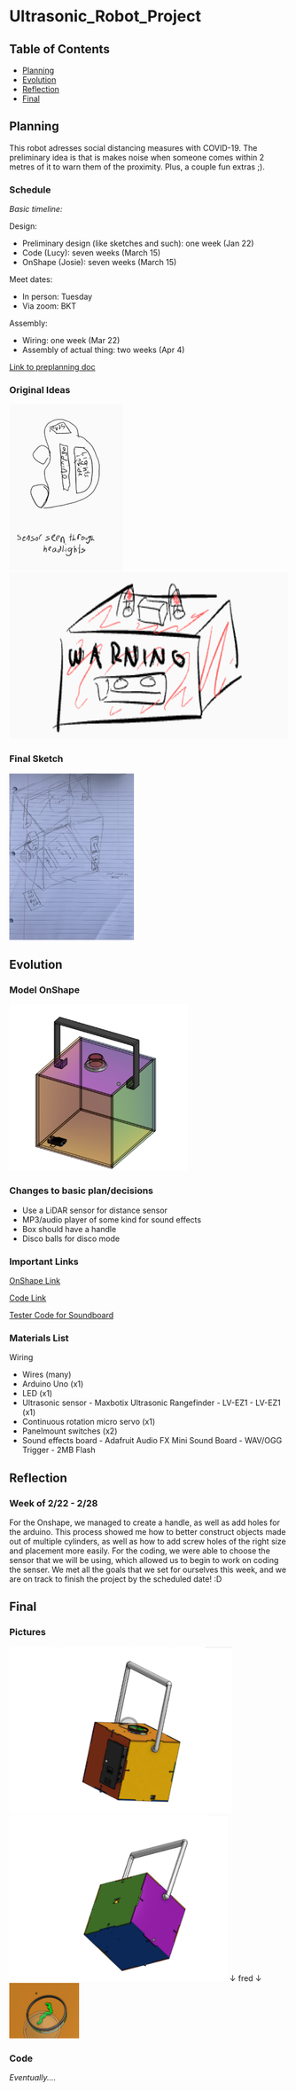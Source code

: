 # Ultrasonic_Robot_Project

## Table of Contents
* [Planning](#Planning)
* [Evolution](#Evolution)
* [Reflection](#Reflection)
* [Final](#Final)


## Planning

This robot adresses social distancing measures with COVID-19. The preliminary idea is that is makes noise when someone comes within 2 metres of it to warn them of the proximity. Plus, a couple fun extras ;). 

### Schedule
*Basic timeline:*

Design:
* Preliminary design (like sketches and such): one week (Jan 22)
* Code (Lucy): seven weeks (March 15)
* OnShape (Josie): seven weeks (March 15)

Meet dates:
* In person: Tuesday
* Via zoom: BKT

Assembly: 
* Wiring: one week (Mar 22)
* Assembly of actual thing: two weeks (Apr 4)

[Link to preplanning doc](https://docs.google.com/document/d/1EUVMNag3KWIHk-9UFC24PIQXCwUg9NNP5cyAnD_6Xhc/edit?usp=sharing)

### Original Ideas
<img src="images/disco_bot.png" alt="disco bot - Josie" height="300"> <img src="images/distancing.png" alt="distancing bot - Lucy" height="300">

### Final Sketch
<img src="images/final_sketch.jpg" alt="final sketch of robot design" height="300">

## Evolution

### Model OnShape
<img src="images/onshape_rough_draft.png" alt="OnShape model" height="300">

### Changes to basic plan/decisions
* Use a LiDAR sensor for distance sensor
* MP3/audio player of some kind for sound effects
* Box should have a handle
* Disco balls for disco mode

### Important Links
[OnShape Link](https://cvilleschools.onshape.com/documents/e41aa58825c3f69075703e43/w/6eded204a6c70e88d15d84a6/e/10f33f92dbe2226878aa933b)

[Code Link](https://create.arduino.cc/editor/lgray52/a9aee612-c134-4c91-b782-97e3e1e5a97a/preview)

[Tester Code for Soundboard](https://create.arduino.cc/editor/lgray52/20462b0a-9ad4-4600-aebd-f23606fc5c0d/preview)

### Materials List

Wiring
* Wires (many)
* Arduino Uno (x1)
* LED (x1)
* Ultrasonic sensor - Maxbotix Ultrasonic Rangefinder - LV-EZ1 - LV-EZ1 (x1)
* Continuous rotation micro servo (x1)
* Panelmount switches (x2)
* Sound effects board - Adafruit Audio FX Mini Sound Board - WAV/OGG Trigger - 2MB Flash

## Reflection

### Week of 2/22 - 2/28

For the Onshape, we managed to create a handle, as well as add holes for the arduino. This process showed me how to better construct objects made out of multiple cylinders, as well as how to add screw holes of the right size and placement more easily. For the coding, we were able to choose the sensor that we will be using, which allowed us to begin to work on coding the senser. We met all the goals that we set for ourselves this week, and we are on track to finish the project by the scheduled date! :D

## Final

### Pictures
<img src="images/final_ultra_1.PNG" alt="Final OnShape model (first angle)" height="300"> <img src="images/final_ultra_2.PNG" alt="Final OnShape model (second angle)" height="300">
↓ fred ↓
<img src="images/fred!.PNG" alt="a friendly boi :)" height="100">

### Code
*Eventually....*
